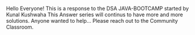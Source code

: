 Hello Everyone!
This is a response to the DSA JAVA-BOOTCAMP started by Kunal Kushwaha
This Answer series will continus to have more and more solutions.
Anyone wanted to help... Please reach out to the Community Classroom.
